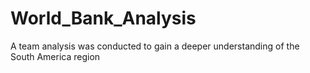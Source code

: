 # World_Bank_Analysis
A team analysis was conducted to gain a deeper understanding of the South America region


